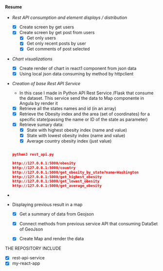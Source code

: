 #### Resume

- *Rest API consumption and element displays / distribution*

  - [X] Create screen by get users
  - [X] Create screen by get post from users
    - [X] Get only users
    - [X] Get only recent posts by user
    - [X] Get comments of post selected
- *Chart visualizations*

  - [X] Create render of chart in react1 component from json data
  - [X] Using local json data consuming by method by httpclient
- *Creation of base Rest API Service*

  - In this case I made in Python API Rest Service /Flask  that consume the dataset. This service send the data to Map componente in Angula by render it

  - [X] Retrieve all the states names and id (in an array)
  - [X] Retrieve the Obesity index and the area (set of coordinates) for a specific state(passing the name or ID of the state as parameter)
  - [X] Retrieve sumary data:
    - [X] State with highest obesity index (name and value)
    - [X] State with lowest obesity index (name and value)
    - [X] Average country obesity index (just value)

  ```json

  python3 rest_api.py

  http://127.0.0.1:5000/obesity
  http://127.0.0.1:5000/country
  http://127.0.0.1:5000/get_obesity_by_state?name=Washington
  http://127.0.0.1:5000/get_highest_obesity
  http://127.0.0.1:5000/get_lowest_obesity
  http://127.0.0.1:5000/get_average_obesity

  ```
- 
- Displaying previous result in a map

  - [X] Get a summary of data from Geojson
  - [X] Connect methods from previous service API  that consuming DataSet of GeoJson
  - [X] Create Map and render the data





THE REPOSITORY INCLUDE 

- [X] rest-api-service
- [X] my-react-app
